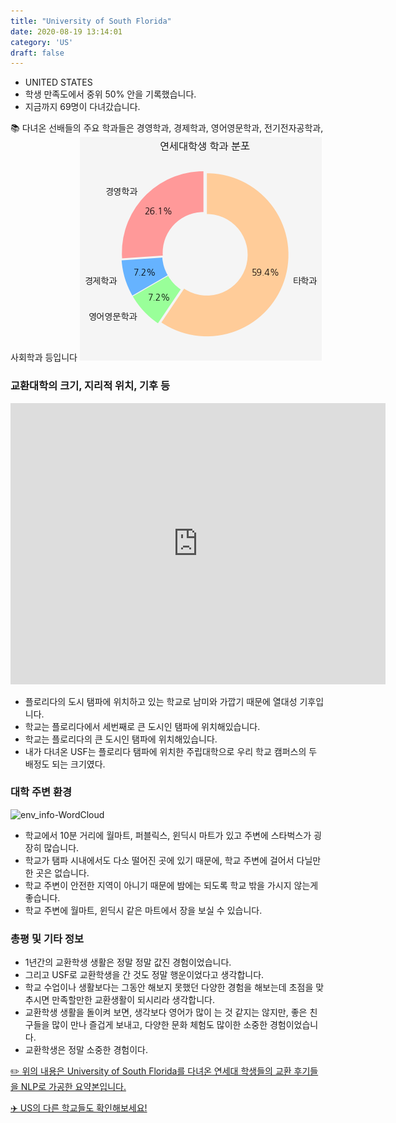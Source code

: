 ```yaml
---
title: "University of South Florida"
date: 2020-08-19 13:14:01
category: 'US'
draft: false
---
```



* UNITED STATES
* 학생 만족도에서 중위 50% 안을 기록했습니다.
* 지금까지 69명이 다녀갔습니다. 

📚 다녀온 선배들의 주요 학과들은 경영학과, 경제학과, 영어영문학과, 전기전자공학과, 사회학과 등입니다
![department-info](../plots/US000237.png)
### 교환대학의 크기, 지리적 위치, 기후 등
<iframe
width="600"
height="450"
frameborder="0" style="border:0"
src="https://www.google.com/maps/embed/v1/place?key=AIzaSyC9e1AME-pVmWC4hBpFdu5S4dKzyepa3HQ&q=University+of+South+Florida&center=28.0587031,-82.4138539&zoom=14" allowfullscreen>
</iframe>

* 플로리다의 도시 탬파에 위치하고 있는 학교로 남미와 가깝기 때문에 열대성 기후입니다.
* 학교는 플로리다에서 세번째로 큰 도시인 탬파에 위치해있습니다.
* 학교는 플로리다의 큰 도시인 탬파에 위치해있습니다.
* 내가 다녀온 USF는 플로리다 탬파에 위치한 주립대학으로 우리 학교 캠퍼스의 두 배정도 되는 크기였다.


### 대학 주변 환경

![env_info-WordCloud](../univ_wordclouds_okt/env_info/US000237_env_info_okt.png)

* 학교에서 10분 거리에 월마트, 퍼블릭스, 윈딕시 마트가 있고 주변에 스타벅스가 굉장히 많습니다.
* 학교가 탬파 시내에서도 다소 떨어진 곳에 있기 때문에, 학교 주변에 걸어서 다닐만한 곳은 없습니다.
* 학교 주변이 안전한 지역이 아니기 때문에 밤에는 되도록 학교 밖을 가시지 않는게 좋습니다.
* 학교 주변에 월마트, 윈딕시 같은 마트에서 장을 보실 수 있습니다.


### 총평 및 기타 정보 
* 1년간의 교환학생 생활은 정말 정말 값진 경험이었습니다.
* 그리고 USF로 교환학생을 간 것도 정말 행운이었다고 생각합니다.
* 학교 수업이나 생활보다는 그동안 해보지 못했던 다양한 경험을 해보는데 초점을 맞추시면 만족할만한 교환생활이 되시리라 생각합니다.
* 교환학생 생활을 돌이켜 보면, 생각보다 영어가 많이 는 것 같지는 않지만, 좋은 친구들을 많이 만나 즐겁게 보내고, 다양한 문화 체험도 많이한 소중한 경험이었습니다.
* 교환학생은 정말 소중한 경험이다.


[✏️ 위의 내용은 University of South Florida를 다녀온 연세대 학생들의 교환 후기들을 NLP로 가공한 요약본입니다.](http://oia.yonsei.ac.kr/partner/expReport.asp?ucode=US000237&bgbn=A)

[✈️ US의 다른 학교들도 확인해보세요!](https://yonsei-exchange.netlify.app/?category=US)
